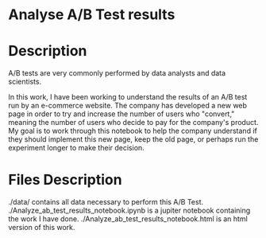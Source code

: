 # Analyse A/B Test results

# Description

A/B tests are very commonly performed by data analysts and data scientists. 

In this work, I have been working to understand the results of an A/B test run by an e-commerce website. The company has developed a new web page in order to try and increase the number of users who "convert," meaning the number of users who decide to pay for the company's product. My goal is to work through this notebook to help the company understand if they should implement this new page, keep the old page, or perhaps run the experiment longer to make their decision.

# Files Description

./data/ contains all data necessary to perform this A/B Test.
./Analyze_ab_test_results_notebook.ipynb is a jupiter notebook containing the work I have done.
./Analyze_ab_test_results_notebook.html is an html version of this work.

